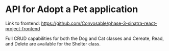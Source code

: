 # API for Adopt a Pet application

Link  to frontend: https://github.com/Convosable/phase-3-sinatra-react-project-frontend

Full CRUD capabilities for both the Dog and Cat classes and Cereate, Read, and Delete are available for the Shelter class.